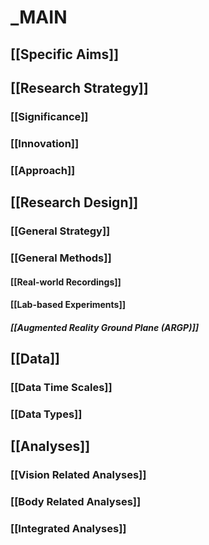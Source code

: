 # _MAIN

## [[Specific Aims]]

## [[Research Strategy]]
### [[Significance]]
### [[Innovation]]
### [[Approach]]

## [[Research Design]]
### [[General Strategy]]
### [[General Methods]]
#### [[Real-world Recordings]]
#### [[Lab-based Experiments]]
##### [[Augmented Reality Ground Plane (ARGP)]]

## [[Data]]
### [[Data Time Scales]]
### [[Data Types]]

## [[Analyses]]
### [[Vision Related Analyses]]
### [[Body Related Analyses]]
### [[Integrated Analyses]]
